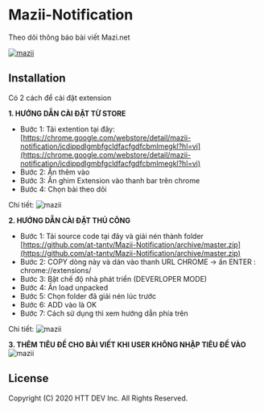 # Mazii-Notification

Theo dõi thông báo bài viết Mazi.net

[![mazii](https://www.upsieutoc.com/images/2020/07/09/banner3bd7f156a945491ba.png)](https://www.youtube.com/channel/UCwuI7sMzlNXae3jtazkJK8w) 

## Installation

Có 2 cách để cài đặt extension

**1. HƯỚNG DẪN CÀI ĐẶT TỪ STORE**
* Bước 1: Tải extention tại đây: 
[https://chrome.google.com/webstore/detail/mazii-notification/jcdippdlgmbfgcldfacfgdfcbmlmegkl?hl=vi](https://chrome.google.com/webstore/detail/mazii-notification/jcdippdlgmbfgcldfacfgdfcbmlmegkl?hl=vi) 
* Bước 2: Ấn thêm vào 
* Bước 3: Ấn ghim Extension vào thanh bar trên chrome
* Bước 4: Chọn bài theo dõi

Chi tiết:
![mazii](https://www.upsieutoc.com/images/2020/07/09/huong-dan-cai-dat-tu-store.png)

**2. HƯỚNG DẪN CÀI ĐẶT THỦ CÔNG**
* Bước 1:  Tải source code tại đây và giải nén thành folder 
[https://github.com/at-tantv/Mazii-Notification/archive/master.zip](https://github.com/at-tantv/Mazii-Notification/archive/master.zip) 
* Bước 2: COPY dòng này và dán vào thanh URL CHROME -> ấn ENTER : chrome://extensions/
* Bước 3: Bật chế độ nhà phát triển (DEVERLOPER MODE)
* Bước 4: Ấn load unpacked
* Bước 5: Chọn folder đã giải nén lúc trước 
* Bước 6: ADD vào là OK
* Bước 7: Cách sử dụng thì xem hướng dẫn phía trên

Chi tiết:
![mazii](https://www.upsieutoc.com/images/2020/07/09/huongdancaifolder.png)

**3. THÊM TIÊU ĐỀ CHO BÀI VIẾT KHI USER KHÔNG NHẬP TIÊU ĐỀ VÀO**
![mazii](https://www.upsieutoc.com/images/2020/07/09/themtieude.jpg)

License
-------

Copyright (C) 2020 HTT DEV Inc. All Rights Reserved.

